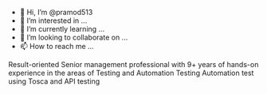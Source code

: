 - 👋 Hi, I’m @pramod513
- 👀 I’m interested in ...
- 🌱 I’m currently learning ...
- 💞️ I’m looking to collaborate on ...
- 📫 How to reach me ...

<!---
pramod513/pramod513 is a ✨ special ✨ repository because its `README.md` (this file) appears on your GitHub profile.
You can click the Preview link to take a look at your changes.
--->
Result-oriented Senior management professional
with 9+ years of hands-on experience in the areas of
Testing and Automation Testing Automation test using Tosca and API testing

